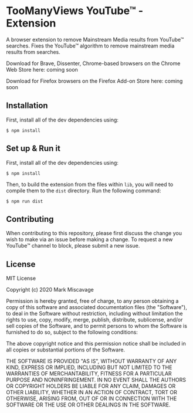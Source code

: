 # TooManyViews YouTube™ - Extension

A browser extension to remove Mainstream Media results from YouTube™ searches. Fixes the YouTube™ algorithm to remove mainstream media results from searches.

Download for Brave, Dissenter, Chrome-based browsers on the Chrome Web Store here: coming soon

Download for Firefox browsers on the Firefox Add-on Store here: coming soon

## Installation

First, install all of the dev dependencies using:

```
$ npm install
```

## Set up & Run it

First, install all of the dev dependencies using:

```
$ npm install
```

Then, to build the extension from the files within `lib`, you will need to compile them to the `dist` directory.
Run the following command:

```
$ npm run dist
```

## Contributing

When contributing to this repository, please first discuss the change you wish to make via an issue before making a change. To request a new YouTube™ channel to block, please submit a new issue.

## License

MIT License

Copyright (c) 2020 Mark Miscavage

Permission is hereby granted, free of charge, to any person obtaining a copy
of this software and associated documentation files (the "Software"), to deal
in the Software without restriction, including without limitation the rights
to use, copy, modify, merge, publish, distribute, sublicense, and/or sell
copies of the Software, and to permit persons to whom the Software is
furnished to do so, subject to the following conditions:

The above copyright notice and this permission notice shall be included in all
copies or substantial portions of the Software.

THE SOFTWARE IS PROVIDED "AS IS", WITHOUT WARRANTY OF ANY KIND, EXPRESS OR
IMPLIED, INCLUDING BUT NOT LIMITED TO THE WARRANTIES OF MERCHANTABILITY,
FITNESS FOR A PARTICULAR PURPOSE AND NONINFRINGEMENT. IN NO EVENT SHALL THE
AUTHORS OR COPYRIGHT HOLDERS BE LIABLE FOR ANY CLAIM, DAMAGES OR OTHER
LIABILITY, WHETHER IN AN ACTION OF CONTRACT, TORT OR OTHERWISE, ARISING FROM,
OUT OF OR IN CONNECTION WITH THE SOFTWARE OR THE USE OR OTHER DEALINGS IN THE
SOFTWARE.
